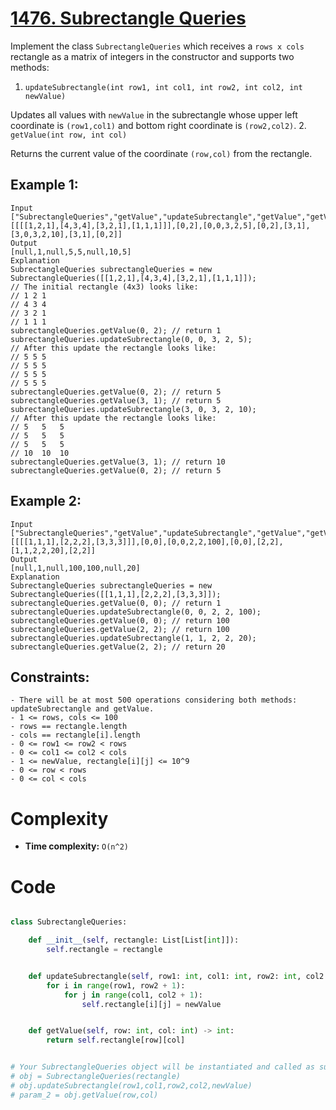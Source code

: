 # [1476. Subrectangle Queries](https://leetcode.com/problems/subrectangle-queries/description/)

Implement the class `SubrectangleQueries` which receives a `rows x cols` rectangle as a matrix of integers in the constructor and supports two methods:

1. `updateSubrectangle(int row1, int col1, int row2, int col2, int newValue)`

Updates all values with `newValue` in the subrectangle whose upper left coordinate is `(row1,col1)` and bottom right coordinate is `(row2,col2)`. 2. `getValue(int row, int col)`

Returns the current value of the coordinate `(row,col)` from the rectangle.

## Example 1:

```
Input
["SubrectangleQueries","getValue","updateSubrectangle","getValue","getValue","updateSubrectangle","getValue","getValue"]
[[[[1,2,1],[4,3,4],[3,2,1],[1,1,1]]],[0,2],[0,0,3,2,5],[0,2],[3,1],[3,0,3,2,10],[3,1],[0,2]]
Output
[null,1,null,5,5,null,10,5]
Explanation
SubrectangleQueries subrectangleQueries = new SubrectangleQueries([[1,2,1],[4,3,4],[3,2,1],[1,1,1]]);
// The initial rectangle (4x3) looks like:
// 1 2 1
// 4 3 4
// 3 2 1
// 1 1 1
subrectangleQueries.getValue(0, 2); // return 1
subrectangleQueries.updateSubrectangle(0, 0, 3, 2, 5);
// After this update the rectangle looks like:
// 5 5 5
// 5 5 5
// 5 5 5
// 5 5 5
subrectangleQueries.getValue(0, 2); // return 5
subrectangleQueries.getValue(3, 1); // return 5
subrectangleQueries.updateSubrectangle(3, 0, 3, 2, 10);
// After this update the rectangle looks like:
// 5   5   5
// 5   5   5
// 5   5   5
// 10  10  10
subrectangleQueries.getValue(3, 1); // return 10
subrectangleQueries.getValue(0, 2); // return 5
```

## Example 2:

```
Input
["SubrectangleQueries","getValue","updateSubrectangle","getValue","getValue","updateSubrectangle","getValue"]
[[[[1,1,1],[2,2,2],[3,3,3]]],[0,0],[0,0,2,2,100],[0,0],[2,2],[1,1,2,2,20],[2,2]]
Output
[null,1,null,100,100,null,20]
Explanation
SubrectangleQueries subrectangleQueries = new SubrectangleQueries([[1,1,1],[2,2,2],[3,3,3]]);
subrectangleQueries.getValue(0, 0); // return 1
subrectangleQueries.updateSubrectangle(0, 0, 2, 2, 100);
subrectangleQueries.getValue(0, 0); // return 100
subrectangleQueries.getValue(2, 2); // return 100
subrectangleQueries.updateSubrectangle(1, 1, 2, 2, 20);
subrectangleQueries.getValue(2, 2); // return 20
```

## Constraints:

```
- There will be at most 500 operations considering both methods: updateSubrectangle and getValue.
- 1 <= rows, cols <= 100
- rows == rectangle.length
- cols == rectangle[i].length
- 0 <= row1 <= row2 < rows
- 0 <= col1 <= col2 < cols
- 1 <= newValue, rectangle[i][j] <= 10^9
- 0 <= row < rows
- 0 <= col < cols
```

# Complexity

- **Time complexity:**
  `O(n^2)`

# Code

```python

class SubrectangleQueries:

    def __init__(self, rectangle: List[List[int]]):
        self.rectangle = rectangle


    def updateSubrectangle(self, row1: int, col1: int, row2: int, col2: int, newValue: int) -> None:
        for i in range(row1, row2 + 1):
            for j in range(col1, col2 + 1):
                self.rectangle[i][j] = newValue


    def getValue(self, row: int, col: int) -> int:
        return self.rectangle[row][col]


# Your SubrectangleQueries object will be instantiated and called as such:
# obj = SubrectangleQueries(rectangle)
# obj.updateSubrectangle(row1,col1,row2,col2,newValue)
# param_2 = obj.getValue(row,col)

```
